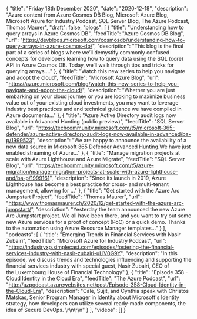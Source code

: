 {
  "title": "Friday 18th December 2020",
  "date": "2020-12-18",
  "description": "Azure content from Azure Cosmos DB Blog, Microsoft Azure Blog, Microsoft Azure for Industry Podcast, SQL Server Blog, The Azure Podcast, Thomas Maurer",
  "draft": false,
  "blogs": [
    {
      "title": "Understanding how to query arrays in Azure Cosmos DB",
      "feedTitle": "Azure Cosmos DB Blog",
      "url": "https://devblogs.microsoft.com/cosmosdb/understanding-how-to-query-arrays-in-azure-cosmos-db/",
      "description": "This blog is the final part of a series of blogs where we’ll demystify commonly confused concepts for developers learning how to query data using the SQL (core) API in Azure Cosmos DB. Today, we’ll walk through tips and tricks for querying arrays...."
    },
    {
      "title": "Watch this new series to help you navigate and adopt the cloud",
      "feedTitle": "Microsoft Azure Blog",
      "url": "https://azure.microsoft.com/blog/watch-this-new-series-to-help-you-navigate-and-adopt-the-cloud/",
      "description": "Whether you are just embarking on your cloud journey or you are looking to maximize business value out of your existing cloud investments, you may want to leverage industry best practices and and technical guidance we have compiled in Azure documenta..."
    },
    {
      "title": "Azure Active Directory audit logs now available in Advanced Hunting (public preview)",
      "feedTitle": "SQL Server Blog",
      "url": "https://techcommunity.microsoft.com/t5/microsoft-365-defender/azure-active-directory-audit-logs-now-available-in-advanced/ba-p/1999523",
      "description": "We are happy to announce the availability of a new data source in Microsoft 365 Defender Advanced Hunting.We have just enabled streaming of Azure..."
    },
    {
      "title": "Manage migration projects at scale with Azure Lighthouse and Azure Migrate",
      "feedTitle": "SQL Server Blog",
      "url": "https://techcommunity.microsoft.com/t5/azure-migration/manage-migration-projects-at-scale-with-azure-lighthouse-and/ba-p/1999161",
      "description": "Since its launch in 2019, Azure Lighthouse has become a best practice for cross- and multi-tenant management, allowing for ..."
    },
    {
      "title": "Get started with the Azure Arc Jumpstart Project",
      "feedTitle": "Thomas Maurer",
      "url": "https://www.thomasmaurer.ch/2020/12/get-started-with-the-azure-arc-jumpstart/",
      "description": "Yesterday the team announced the new Azure Arc Jumpstart project. We all have been there, and you want to try out some new Azure services for a proof of concept (PoC) or a quick demo. Thanks to the automation using Azure Resource Manager templates..."
    }
  ],
  "podcasts": [
    {
      "title": "Emerging Trends in Financial Services with Nasir Zubairi",
      "feedTitle": "Microsoft Azure for Industry Podcast",
      "url": "https://industryxp.simplecast.com/episodes/fostering-the-financial-services-industry-with-nasir-zubairi-uLiV0G9Y",
      "description": "In this episode, we discuss trends and technologies influencing and supporting the financial services industry with special guest, Nasir Zubairi, CEO of the Luxembourg House of Financial Technology"
    },
    {
      "title": "Episode 358 - Cloud Identity in the Cloud Era",
      "feedTitle": "The Azure Podcast",
      "url": "http://azpodcast.azurewebsites.net/post/Episode-358-Cloud-Identity-in-the-Cloud-Era",
      "description": "Cale, Sujit, and Cynthia speak with Christos Matskas, Senior Program Manager in Identity about Microsoft's Identity strategy, how developers can utilize several ready-made components, the idea of Secure DevOps. \r\n\r\n"
    }
  ],
  "videos": []
}